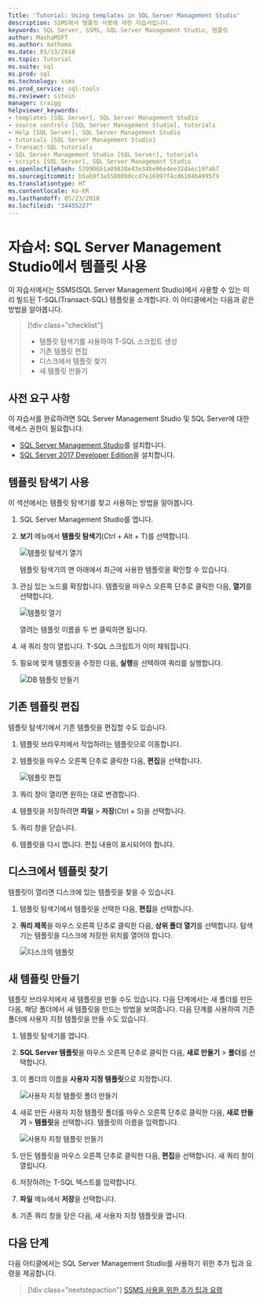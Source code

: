 ```yaml
---
Title: 'Tutorial: Using templates in SQL Server Management Studio'
description: SSMS에서 템플릿 사용에 대한 자습서입니다.
keywords: SQL Server, SSMS, SQL Server Management Studio, 템플릿
author: MashaMSFT
ms.author: mathoma
ms.date: 03/13/2018
ms.topic: Tutorial
ms.suite: sql
ms.prod: sql
ms.technology: ssms
ms.prod_service: sql-tools
ms.reviewer: sstein
manager: craigg
helpviewer_keywords:
- templates [SQL Server], SQL Server Management Studio
- source controls [SQL Server Management Studio], tutorials
- Help [SQL Server], SQL Server Management Studio
- tutorials [SQL Server Management Studio]
- Transact-SQL tutorials
- SQL Server Management Studio [SQL Server], tutorials
- scripts [SQL Server], SQL Server Management Studio
ms.openlocfilehash: 539906b1a09838e43e34be96e4ee32daec19fab7
ms.sourcegitcommit: b5ab9f3a55800b0ccd7e16997f4cd6184b4995f9
ms.translationtype: HT
ms.contentlocale: ko-KR
ms.lasthandoff: 05/23/2018
ms.locfileid: "34455227"
---
```

# <a name="tutorial-using-templates-in-sql-server-management-studio"></a>자습서: SQL Server Management Studio에서 템플릿 사용
이 자습서에서는 SSMS(SQL Server Management Studio)에서 사용할 수 있는 미리 빌드된 T-SQL(Transact-SQL) 템플릿을 소개합니다. 이 아티클에서는 다음과 같은 방법을 알아봅니다.

> [!div class="checklist"]
> * 템플릿 탐색기를 사용하여 T-SQL 스크립트 생성
> * 기존 템플릿 편집 
> * 디스크에서 템플릿 찾기
> * 새 템플릿 만들기
   

## <a name="prerequisites"></a>사전 요구 사항
이 자습서를 완료하려면 SQL Server Management Studio 및 SQL Server에 대한 액세스 권한이 필요합니다. 

- [SQL Server Management Studio](https://docs.microsoft.com/sql/ssms/download-sql-server-management-studio-ssms)를 설치합니다.
- [SQL Server 2017 Developer Edition](https://www.microsoft.com/sql-server/sql-server-downloads)을 설치합니다.

 

## <a name="use-template-browser"></a>템플릿 탐색기 사용
이 섹션에서는 템플릿 탐색기를 찾고 사용하는 방법을 알아봅니다. 

1. SQL Server Management Studio를 엽니다.
2. **보기** 메뉴에서 **템플릿 탐색기**(Ctrl + Alt + T)를 선택합니다. 

    ![템플릿 탐색기 열기](media/templates-ssms/templatebrowser.png)
    
    템플릿 탐색기의 맨 아래에서 최근에 사용한 템플릿을 확인할 수 있습니다.

3. 관심 있는 노드를 확장합니다. 템플릿을 마우스 오른쪽 단추로 클릭한 다음, **열기**를 선택합니다.

    ![템플릿 열기](media/templates-ssms/opentemplate.png)
    
    열려는 템플릿 이름을 두 번 클릭하면 됩니다.

4. 새 쿼리 창이 열립니다. T-SQL 스크립트가 이미 채워집니다. 
5. 필요에 맞게 템플릿을 수정한 다음, **실행**을 선택하여 쿼리를 실행합니다.
    
    ![DB 템플릿 만들기](media/templates-ssms/createdbtemplate.png)


## <a name="edit-an-existing-template"></a>기존 템플릿 편집
템플릿 탐색기에서 기존 템플릿을 편집할 수도 있습니다.  

1. 템플릿 브라우저에서 작업하려는 템플릿으로 이동합니다.
2. 템플릿을 마우스 오른쪽 단추로 클릭한 다음, **편집**을 선택합니다.

    ![템플릿 편집](media/templates-ssms/edittemplate.png)

3. 쿼리 창이 열리면 원하는 대로 변경합니다.
4. 템플릿을 저장하려면 **파일** > **저장**(Ctrl + S)을 선택합니다.
5. 쿼리 창을 닫습니다.
6. 템플릿을 다시 엽니다. 편집 내용이 표시되어야 합니다.
 

## <a name="locate-templates-on-disk"></a>디스크에서 템플릿 찾기
템플릿이 열리면 디스크에 있는 템플릿을 찾을 수 있습니다.

1. 템플릿 탐색기에서 템플릿을 선택한 다음, **편집**을 선택합니다.
2. **쿼리 제목**을 마우스 오른쪽 단추로 클릭한 다음, **상위 폴더 열기**를 선택합니다. 탐색기는 템플릿을 디스크에 저장한 위치를 열어야 합니다. 

   ![디스크의 템플릿](media/templates-ssms/templatesondisk.png)
  

## <a name="create-a-new-template"></a>새 템플릿 만들기
템플릿 브라우저에서 새 템플릿을 만들 수도 있습니다. 다음 단계에서는 새 폴더를 만든 다음, 해당 폴더에서 새 템플릿을 만드는 방법을 보여줍니다. 다음 단계를 사용하여 기존 폴더에 사용자 지정 템플릿을 만들 수도 있습니다. 

1. 템플릿 탐색기를 엽니다.
2. **SQL Server 템플릿**을 마우스 오른쪽 단추로 클릭한 다음, **새로 만들기** > **폴더**를 선택합니다.
3. 이 폴더의 이름을 **사용자 지정 템플릿**으로 지정합니다.

    ![사용자 지정 템플릿 폴더 만들기](media/templates-ssms/creatingcustomtemplate.png)

4. 새로 만든 사용자 지정 템플릿 폴더를 마우스 오른쪽 단추로 클릭한 다음, **새로 만들기** > **템플릿**을 선택합니다. 템플릿의 이름을 입력합니다.
 
    ![사용자 지정 템플릿 만들기](media/templates-ssms/createnewtemplate.png)
   
5. 만든 템플릿을 마우스 오른쪽 단추로 클릭한 다음, **편집**을 선택합니다. 새 쿼리 창이 열립니다.
6. 저장하려는 T-SQL 텍스트를 입력합니다. 
7. **파일** 메뉴에서 **저장**을 선택합니다.
8. 기존 쿼리 창을 닫은 다음, 새 사용자 지정 템플릿을 엽니다. 

    

## <a name="next-steps"></a>다음 단계
다음 아티클에서는 SQL Server Management Studio를 사용하기 위한 추가 팁과 요령을 제공합니다. 

> [!div class="nextstepaction"]
> [SSMS 사용을 위한 추가 팁과 요령](ssms-tricks.md)

